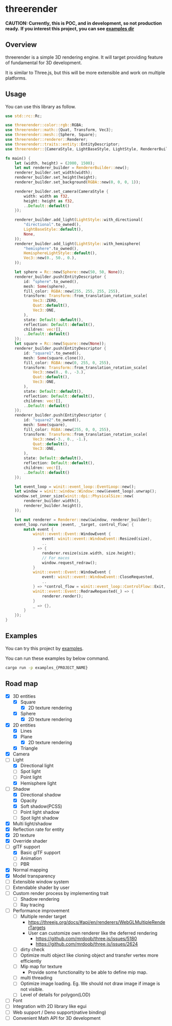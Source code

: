 # threerender

**CAUTION: Currently, this is POC, and in development, so not production ready.**
**If you interest this project, you can see [examples dir](/examples)**

## Overview

threerender is a simple 3D rendering engine.
It will target providing feature of fundamental for 3D development.

It is similar to Three.js, but this will be more extensible and work on multiple platforms. 

## Usage

You can use this library as follow.

```rust
use std::rc::Rc;

use threerender::color::rgb::RGBA;
use threerender::math::{Quat, Transform, Vec3};
use threerender::mesh::{Sphere, Square};
use threerender::renderer::Renderer;
use threerender::traits::entity::EntityDescriptor;
use threerender::{CameraStyle, LightBaseStyle, LightStyle, RendererBuilder, HemisphereLightStyle};

fn main() {
    let (width, height) = (2000, 1500);
    let mut renderer_builder = RendererBuilder::new();
    renderer_builder.set_width(width);
    renderer_builder.set_height(height);
    renderer_builder.set_background(RGBA::new(0, 0, 0, 1));

    renderer_builder.set_camera(CameraStyle {
        width: width as f32,
        height: height as f32,
        ..Default::default()
    });

    renderer_builder.add_light(LightStyle::with_directional(
        "directional".to_owned(),
        LightBaseStyle::default(),
        None,
    ));
    renderer_builder.add_light(LightStyle::with_hemisphere(
        "hemisphere".to_owned(),
        HemisphereLightStyle::default(),
        Vec3::new(0., 50., 0.),
    ));

    let sphere = Rc::new(Sphere::new(50, 50, None));
    renderer_builder.push(EntityDescriptor {
        id: "sphere".to_owned(),
        mesh: Some(sphere),
        fill_color: RGBA::new(255, 255, 255, 255),
        transform: Transform::from_translation_rotation_scale(
            Vec3::ZERO,
            Quat::default(),
            Vec3::ONE,
        ),
        state: Default::default(),
        reflection: Default::default(),
        children: vec![],
        ..Default::default()
    });
    let square = Rc::new(Square::new(None));
    renderer_builder.push(EntityDescriptor {
        id: "square1".to_owned(),
        mesh: Some(square.clone()),
        fill_color: RGBA::new(0, 255, 0, 255),
        transform: Transform::from_translation_rotation_scale(
            Vec3::new(0., 0., -3.),
            Quat::default(),
            Vec3::ONE,
        ),
        state: Default::default(),
        reflection: Default::default(),
        children: vec![],
        ..Default::default()
    });
    renderer_builder.push(EntityDescriptor {
        id: "square2".to_owned(),
        mesh: Some(square),
        fill_color: RGBA::new(255, 0, 0, 255),
        transform: Transform::from_translation_rotation_scale(
            Vec3::new(-3., 0., -1.),
            Quat::default(),
            Vec3::ONE,
        ),
        state: Default::default(),
        reflection: Default::default(),
        children: vec![],
        ..Default::default()
    });

    let event_loop = winit::event_loop::EventLoop::new();
    let window = winit::window::Window::new(&event_loop).unwrap();
    window.set_inner_size(winit::dpi::PhysicalSize::new(
        renderer_builder.width(),
        renderer_builder.height(),
    ));

    let mut renderer = Renderer::new(&window, renderer_builder);
    event_loop.run(move |event, _target, control_flow| {
        match event {
            winit::event::Event::WindowEvent {
                event: winit::event::WindowEvent::Resized(size),
                ..
            } => {
                renderer.resize(size.width, size.height);
                // For macos
                window.request_redraw();
            }
            winit::event::Event::WindowEvent {
                event: winit::event::WindowEvent::CloseRequested,
                ..
            } => *control_flow = winit::event_loop::ControlFlow::Exit,
            winit::event::Event::RedrawRequested(_) => {
                renderer.render();
            }
            _ => {},
        }
    });
}
```

## Examples

You can try this project by [examples](/examples).

You can run these examples by below command.

```sh
cargo run -p examples_{PROJECT_NAME}
```

## Road map

- [x] 3D entities
  - [x] Square
    - [x] 2D texture rendering
  - [x] Sphere
    - [x] 2D texture rendering
- [x] 2D entities
  - [x] Lines
  - [x] Plane
    - [x] 2D texture rendering
  - [x] Triangle
- [x] Camera
- [ ] Light
  - [x] Directional light
  - [ ] Spot light
  - [ ] Point light
  - [x] Hemisphere light
- [ ] Shadow
  - [x] Directional shadow
  - [x] Opacity
  - [x] Soft shadow(PCSS)
  - [ ] Point light shadow
  - [ ] Spot light shadow
- [x] Multi light/shadow
- [x] Reflection rate for entity
- [x] 2D texture
- [x] Override shader
- [ ] glTF support
  - [x] Basic glTF support
  - [ ] Animation
  - [ ] PBR
- [x] Normal mapping
- [x] Model transparency
- [ ] Extensible window system
- [ ] Extendable shader by user
- [ ] Custom render process by implementing trait
  - [ ] Shadow rendering
  - [ ] Ray tracing
- [ ] Performance improvement
    - [ ] Multiple render target
      - https://threejs.org/docs/#api/en/renderers/WebGLMultipleRenderTargets
      - User can customize own renderer like the deferred rendering
        - https://github.com/mrdoob/three.js/issues/5180
        - https://github.com/mrdoob/three.js/issues/2624
    - [ ] dirty check
    - [ ] Optimize multi object like cloning object and transfer vertex more efficiently
    - [ ] Mip map for texture
      - Provide some functionality to be able to define mip map.
    - [ ] multi threading
    - [ ] Optimize image loading. Eg. We should not draw image if image is not visible.
    - [ ] Level of details for polygon(LOD)
- [ ] Font
- [ ] Integration with 2D library like egui
- [ ] Web support / Deno support(native binding)
- [ ] Convenient Math API for 3D development
